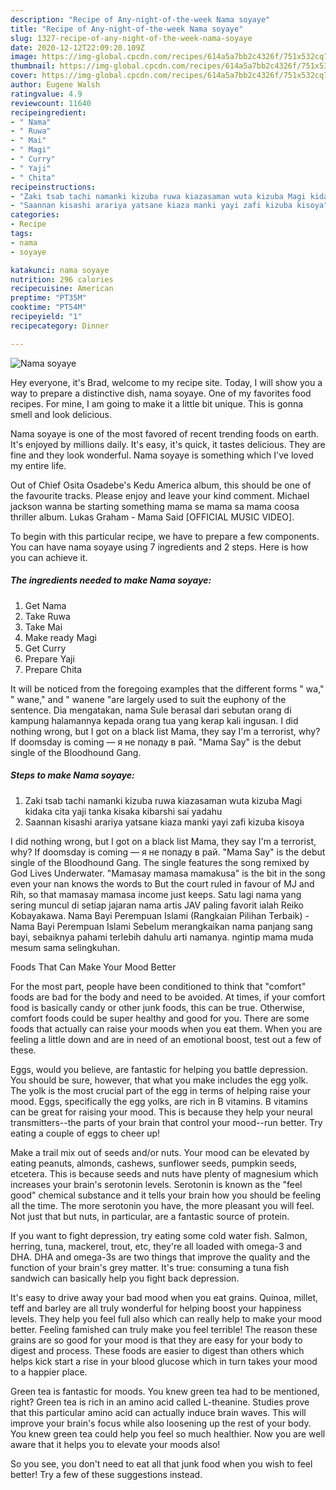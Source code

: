 ```yaml
---
description: "Recipe of Any-night-of-the-week Nama soyaye"
title: "Recipe of Any-night-of-the-week Nama soyaye"
slug: 1327-recipe-of-any-night-of-the-week-nama-soyaye
date: 2020-12-12T22:09:20.109Z
image: https://img-global.cpcdn.com/recipes/614a5a7bb2c4326f/751x532cq70/nama-soyaye-recipe-main-photo.jpg
thumbnail: https://img-global.cpcdn.com/recipes/614a5a7bb2c4326f/751x532cq70/nama-soyaye-recipe-main-photo.jpg
cover: https://img-global.cpcdn.com/recipes/614a5a7bb2c4326f/751x532cq70/nama-soyaye-recipe-main-photo.jpg
author: Eugene Walsh
ratingvalue: 4.9
reviewcount: 11640
recipeingredient:
- " Nama"
- " Ruwa"
- " Mai"
- " Magi"
- " Curry"
- " Yaji"
- " Chita"
recipeinstructions:
- "Zaki tsab tachi namanki kizuba ruwa kiazasaman wuta kizuba Magi kidaka cita yaji tanka kisaka kibarshi sai yadahu"
- "Saannan kisashi arariya yatsane kiaza manki yayi zafi kizuba kisoya"
categories:
- Recipe
tags:
- nama
- soyaye

katakunci: nama soyaye 
nutrition: 296 calories
recipecuisine: American
preptime: "PT35M"
cooktime: "PT54M"
recipeyield: "1"
recipecategory: Dinner

---
```



![Nama soyaye](https://img-global.cpcdn.com/recipes/614a5a7bb2c4326f/751x532cq70/nama-soyaye-recipe-main-photo.jpg)

Hey everyone, it's Brad, welcome to my recipe site. Today, I will show you a way to prepare a distinctive dish, nama soyaye. One of my favorites food recipes. For mine, I am going to make it a little bit unique. This is gonna smell and look delicious.

Nama soyaye is one of the most favored of recent trending foods on earth. It's enjoyed by millions daily. It's easy, it's quick, it tastes delicious. They are fine and they look wonderful. Nama soyaye is something which I've loved my entire life.

Out of Chief Osita Osadebe&#39;s Kedu America album, this should be one of the favourite tracks. Please enjoy and leave your kind comment. Michael jackson wanna be starting something mama se mama sa mama coosa thriller album. Lukas Graham - Mama Said [OFFICIAL MUSIC VIDEO].


To begin with this particular recipe, we have to prepare a few components. You can have nama soyaye using 7 ingredients and 2 steps. Here is how you can achieve it.

<!--inarticleads1-->

##### The ingredients needed to make Nama soyaye:

1. Get  Nama
1. Take  Ruwa
1. Take  Mai
1. Make ready  Magi
1. Get  Curry
1. Prepare  Yaji
1. Prepare  Chita


It will be noticed from the foregoing examples that the different forms &#34; wa,&#34; &#34; wane,&#34; and &#34; wanene &#34;are largely used to suit the euphony of the sentence. Dia mengatakan, nama Sule berasal dari sebutan orang di kampung halamannya kepada orang tua yang kerap kali ingusan. I did nothing wrong, but I got on a black list Mama, they say I&#39;m a terrorist, why? If doomsday is coming — я не попаду в рай. &#34;Mama Say&#34; is the debut single of the Bloodhound Gang. 

<!--inarticleads2-->

##### Steps to make Nama soyaye:

1. Zaki tsab tachi namanki kizuba ruwa kiazasaman wuta kizuba Magi kidaka cita yaji tanka kisaka kibarshi sai yadahu
1. Saannan kisashi arariya yatsane kiaza manki yayi zafi kizuba kisoya


I did nothing wrong, but I got on a black list Mama, they say I&#39;m a terrorist, why? If doomsday is coming — я не попаду в рай. &#34;Mama Say&#34; is the debut single of the Bloodhound Gang. The single features the song remixed by God Lives Underwater. &#34;Mamasay mamasa mamakusa&#34; is the bit in the song even your nan knows the words to But the court ruled in favour of MJ and Rih, so that mamasay mamasa income just keeps. Satu lagi nama yang sering muncul di setiap jajaran nama artis JAV paling favorit ialah Reiko Kobayakawa. Nama Bayi Perempuan Islami (Rangkaian Pilihan Terbaik) - Nama Bayi Perempuan Islami Sebelum merangkaikan nama panjang sang bayi, sebaiknya pahami terlebih dahulu arti namanya. ngintip mama muda mesum sama selingkuhan. 

Foods That Can Make Your Mood Better


For the most part, people have been conditioned to think that "comfort" foods are bad for the body and need to be avoided. At times, if your comfort food is basically candy or other junk foods, this can be true. Otherwise, comfort foods could be super healthy and good for you. There are some foods that actually can raise your moods when you eat them. When you are feeling a little down and are in need of an emotional boost, test out a few of these.

Eggs, would you believe, are fantastic for helping you battle depression. You should be sure, however, that what you make includes the egg yolk. The yolk is the most crucial part of the egg in terms of helping raise your mood. Eggs, specifically the egg yolks, are rich in B vitamins. B vitamins can be great for raising your mood. This is because they help your neural transmitters--the parts of your brain that control your mood--run better. Try eating a couple of eggs to cheer up!

Make a trail mix out of seeds and/or nuts. Your mood can be elevated by eating peanuts, almonds, cashews, sunflower seeds, pumpkin seeds, etcetera. This is because seeds and nuts have plenty of magnesium which increases your brain's serotonin levels. Serotonin is known as the "feel good" chemical substance and it tells your brain how you should be feeling all the time. The more serotonin you have, the more pleasant you will feel. Not just that but nuts, in particular, are a fantastic source of protein.

If you want to fight depression, try eating some cold water fish. Salmon, herring, tuna, mackerel, trout, etc, they're all loaded with omega-3 and DHA. DHA and omega-3s are two things that improve the quality and the function of your brain's grey matter. It's true: consuming a tuna fish sandwich can basically help you fight back depression. 

It's easy to drive away your bad mood when you eat grains. Quinoa, millet, teff and barley are all truly wonderful for helping boost your happiness levels. They help you feel full also which can really help to make your mood better. Feeling famished can truly make you feel terrible! The reason these grains are so good for your mood is that they are easy for your body to digest and process. These foods are easier to digest than others which helps kick start a rise in your blood glucose which in turn takes your mood to a happier place.

Green tea is fantastic for moods. You knew green tea had to be mentioned, right? Green tea is rich in an amino acid called L-theanine. Studies prove that this particular amino acid can actually induce brain waves. This will improve your brain's focus while also loosening up the rest of your body. You knew green tea could help you feel so much healthier. Now you are well aware that it helps you to elevate your moods also!

So you see, you don't need to eat all that junk food when you wish to feel better! Try  a few  of  these  suggestions  instead.

